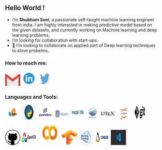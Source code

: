## Hello World !
- I’m **Shubham Soni**, a passionate self-taught machine learning engineer from india. I am highly interested in making predictive model based on the given datasets, and currently working on Machine learning and deep learning problems.
-   I’m looking for collaboration with start-ups.
- 💞️ I’m looking to collaborate on applied part of Deep learning techniques to slove probelms.
### How to reach me:
[<img src="https://github.com/Shubham007-web/Logos/blob/main/gmail.png" width="50" height="40">](shubham.soni9044@gmail.com) [<img src="https://github.com/Shubham007-web/Logos/blob/main/linkindin.png" width="50" height="50">](https://www.linkedin.com/in/shubham-kumar-soni-320b331b0/)
[<img src="https://github.com/Shubham007-web/Logos/blob/main/twitter.jpg" width="50" height="50">](https://twitter.com/Shubham74347618)

### Languages and Tools:
 <img src="https://github.com/Shubham007-web/Logos/blob/main/scikit-learn.png" width="50" height="50"> <img src="https://github.com/Shubham007-web/Logos/blob/main/python.png" width="50" height="50">
<img src="https://github.com/Shubham007-web/Logos/blob/main/pandas.png" width="50" height="50"> <img src="https://github.com/Shubham007-web/Logos/blob/main/numpy.jpeg" width="50" height="40">  <img src="https://github.com/Shubham007-web/Logos/blob/main/matplotlib.jpeg" width="50" height="50">  <img src="https://github.com/Shubham007-web/Logos/blob/main/seaborn.png" width="40" height="40">   <img src="https://github.com/Shubham007-web/Logos/blob/main/latex.png" width="50" height="40">  <img src="https://github.com/Shubham007-web/Logos/blob/main/jupter_notebook.png" width="50" height="40">   <img src="https://github.com/Shubham007-web/Logos/blob/main/git.png" width="50" height="50">  <img src="https://github.com/Shubham007-web/Logos/blob/main/github.png" width="50" height="50">   <img src="https://github.com/Shubham007-web/Logos/blob/main/opencv.png" width="50" height="50">  <img src="https://github.com/Shubham007-web/Logos/blob/main/colab.png" width="80" height="80"><img src="https://github.com/Shubham007-web/Logos/blob/main/tensor.png" width="50" height="50"> <img src="https://github.com/Shubham007-web/Logos/blob/main/machine_learning.png" width="50" height="50">  <img src="https://github.com/Shubham007-web/Logos/blob/main/linux.png" width="50" height="50">  <img src="https://github.com/Shubham007-web/Logos/blob/main/vscode.png" width="50" height="50"> 
